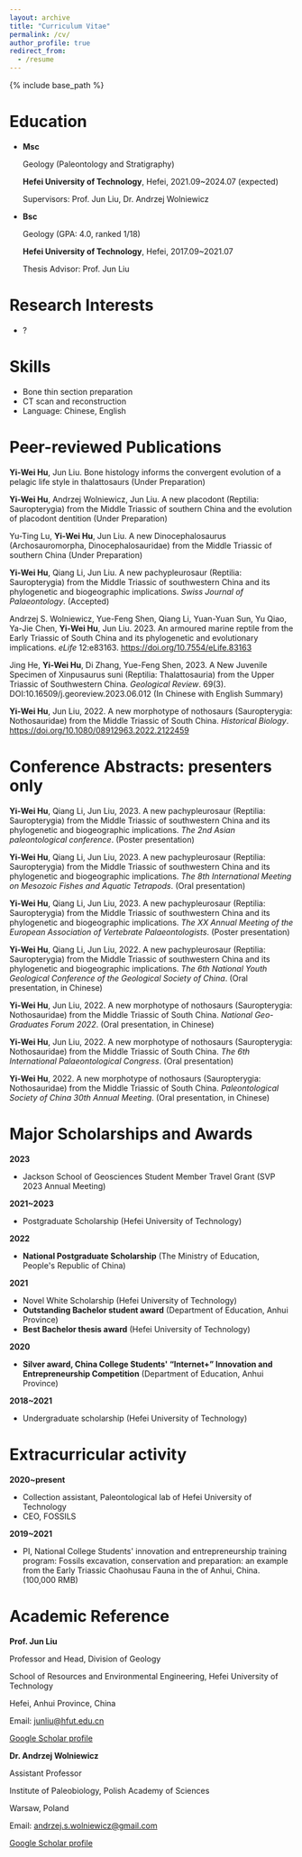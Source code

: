 ```yaml
---
layout: archive
title: "Curriculum Vitae"
permalink: /cv/
author_profile: true
redirect_from:
  - /resume
---
```


{% include base_path %}

Education
======
* **Msc**

  Geology (Paleontology and Stratigraphy)
  
  **Hefei University of Technology**, Hefei, 2021.09~2024.07 (expected)
  
  Supervisors: Prof. Jun Liu, Dr. Andrzej Wolniewicz

* **Bsc**
  
  Geology (GPA: 4.0, ranked 1/18)
  
  **Hefei University of Technology**, Hefei, 2017.09~2021.07
  
  Thesis Advisor: Prof. Jun Liu


Research Interests
======
* ?


Skills
======
* Bone thin section preparation
* CT scan and reconstruction
* Language: Chinese, English

Peer-reviewed Publications
======
**Yi-Wei Hu**, Jun Liu. Bone histology informs the convergent evolution of a pelagic life style in thalattosaurs (Under Preparation)

**Yi-Wei Hu**, Andrzej Wolniewicz, Jun Liu. A new placodont (Reptilia: Sauropterygia) from the Middle Triassic of southern China and the evolution of placodont dentition (Under Preparation)

Yu-Ting Lu, **Yi-Wei Hu**, Jun Liu. A new Dinocephalosaurus (Archosauromorpha, Dinocephalosauridae) from the Middle Triassic of southern China (Under Preparation)
  
**Yi-Wei Hu**, Qiang Li, Jun Liu. A new pachypleurosaur (Reptilia: Sauropterygia) from the Middle Triassic of southwestern China and its phylogenetic and biogeographic implications. *Swiss Journal of Palaeontology*. (Accepted)
  
Andrzej S. Wolniewicz, Yue-Feng Shen, Qiang Li, Yuan-Yuan Sun, Yu Qiao, Ya-Jie Chen, **Yi-Wei Hu**, Jun Liu. 2023. An armoured marine reptile from the Early Triassic of South China and its phylogenetic and evolutionary implications. *eLife* 12:e83163. https://doi.org/10.7554/eLife.83163
   
Jing He, **Yi-Wei Hu**, Di Zhang, Yue-Feng Shen, 2023. A New Juvenile Specimen of Xinpusaurus suni (Reptilia: Thalattosauria) from the Upper Triassic of Southwestern China. *Geological Review*. 69(3). DOI:10.16509/j.georeview.2023.06.012 (In Chinese with English Summary)
   
**Yi-Wei Hu**, Jun Liu, 2022. A new morphotype of nothosaurs (Sauropterygia: Nothosauridae) from the Middle Triassic of South China. *Historical Biology*. https://doi.org/10.1080/08912963.2022.2122459  

  
Conference Abstracts: presenters only
======
**Yi-Wei Hu**, Qiang Li, Jun Liu, 2023. A new pachypleurosaur (Reptilia: Sauropterygia) from the Middle Triassic of southwestern China and its phylogenetic and biogeographic implications. *The 2nd Asian paleontological conference*. (Poster presentation)
   
**Yi-Wei Hu**, Qiang Li, Jun Liu, 2023. A new pachypleurosaur (Reptilia: Sauropterygia) from the Middle Triassic of southwestern China and its phylogenetic and biogeographic implications. *The 8th International Meeting on Mesozoic Fishes and Aquatic Tetrapods*. (Oral presentation)
   
**Yi-Wei Hu**, Qiang Li, Jun Liu, 2023. A new pachypleurosaur (Reptilia: Sauropterygia) from the Middle Triassic of southwestern China and its phylogenetic and biogeographic implications. *The XX Annual Meeting of the European Association of Vertebrate Palaeontologists*. (Poster presentation)
   
**Yi-Wei Hu**, Qiang Li, Jun Liu, 2022. A new pachypleurosaur (Reptilia: Sauropterygia) from the Middle Triassic of southwestern China and its phylogenetic and biogeographic implications. *The 6th National Youth Geological Conference of the Geological Society of China*. (Oral presentation, in Chinese)
   
**Yi-Wei Hu**, Jun Liu, 2022. A new morphotype of nothosaurs (Sauropterygia: Nothosauridae) from the Middle Triassic of South China. *National Geo-Graduates Forum 2022*. (Oral presentation, in Chinese)
   
**Yi-Wei Hu**, Jun Liu, 2022. A new morphotype of nothosaurs (Sauropterygia: Nothosauridae) from the Middle Triassic of South China. *The 6th International Palaeontological Congress*. (Oral presentation)
   
**Yi-Wei Hu**, 2022. A new morphotype of nothosaurs (Sauropterygia: Nothosauridae) from the Middle Triassic of South China. *Paleontological Society of China 30th Annual Meeting*. (Oral presentation, in Chinese)

  
Major Scholarships and Awards
======
**2023**
 * Jackson School of Geosciences Student Member Travel Grant (SVP 2023 Annual Meeting)

**2021~2023**
 * Postgraduate Scholarship (Hefei University of Technology)

**2022**
 * **National Postgraduate Scholarship** (The Ministry of Education, People's Republic of China)
   
**2021**
 * Novel White Scholarship (Hefei University of Technology)	
 * **Outstanding Bachelor student award** (Department of Education, Anhui Province)	
 * **Best Bachelor thesis award** (Hefei University of Technology)
   
**2020**
 * **Silver award, China College Students' “Internet+” Innovation and Entrepreneurship Competition** (Department of Education, Anhui Province)
   
**2018~2021**
 * Undergraduate scholarship (Hefei University of Technology)	

  
Extracurricular activity
======
**2020~present**
 * Collection assistant, Paleontological lab of Hefei University of Technology	
 * CEO, FOSSILS
   
**2019~2021**
 * PI, National College Students' innovation and entrepreneurship training program: Fossils excavation, conservation and preparation: an example from the Early Triassic Chaohusau Fauna in the of Anhui, China. (100,000 RMB)	

Academic Reference
======
**Prof. Jun Liu**

Professor and Head, Division of Geology

School of Resources and Environmental Engineering, Hefei University of Technology

Hefei, Anhui Province, China 

Email: junliu@hfut.edu.cn

[Google Scholar profile](https://scholar.google.com/citations?hl=zh-CN&user=LWycK8cAAAAJ)

**Dr. Andrzej Wolniewicz**

Assistant Professor

Institute of Paleobiology, Polish Academy of Sciences

Warsaw, Poland

Email: andrzej.s.wolniewicz@gmail.com

[Google Scholar profile](https://scholar.google.com/citations?hl=zh-CN&user=P5XokDgAAAAJ)
